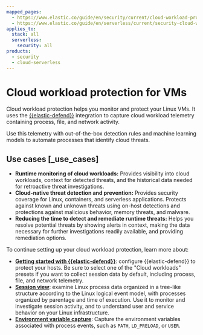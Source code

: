 ```yaml
---
mapped_pages:
  - https://www.elastic.co/guide/en/security/current/cloud-workload-protection.html
  - https://www.elastic.co/guide/en/serverless/current/security-cloud-workload-protection.html
applies_to:
  stack: all
  serverless:
    security: all
products:
  - security
  - cloud-serverless
---
```


# Cloud workload protection for VMs


Cloud workload protection helps you monitor and protect your Linux VMs. It uses the [{{elastic-defend}}](/solutions/security/configure-elastic-defend/install-elastic-defend.md) integration to capture cloud workload telemetry containing process, file, and network activity.

Use this telemetry with out-of-the-box detection rules and machine learning models to automate processes that identify cloud threats.


## Use cases [_use_cases]

* **Runtime monitoring of cloud workloads:** Provides visibility into cloud workloads, context for detected threats, and the historical data needed for retroactive threat investigations.
* **Cloud-native threat detection and prevention:** Provides security coverage for Linux, containers, and serverless applications. Protects against known and unknown threats using on-host detections and protections against malicious behavior, memory threats, and malware.
* **Reducing the time to detect and remediate runtime threats:** Helps you resolve potential threats by showing alerts in context, making the data necessary for further investigations readily available, and providing remediation options.

To continue setting up your cloud workload protection, learn more about:

* [**Getting started with {{elastic-defend}}**](/solutions/security/configure-elastic-defend/install-elastic-defend.md): configure {{elastic-defend}} to protect your hosts. Be sure to select one of the "Cloud workloads" presets if you want to collect session data by default, including process, file, and network telemetry.
* [**Session view**](/solutions/security/investigate/session-view.md): examine Linux process data organized in a tree-like structure according to the Linux logical event model, with processes organized by parentage and time of execution. Use it to monitor and investigate session activity, and to understand user and service behavior on your Linux infrastructure.
* [**Environment variable capture**](/solutions/security/cloud/capture-environment-variables.md): Capture the environment variables associated with process events, such as `PATH`, `LD_PRELOAD`, or `USER`.

